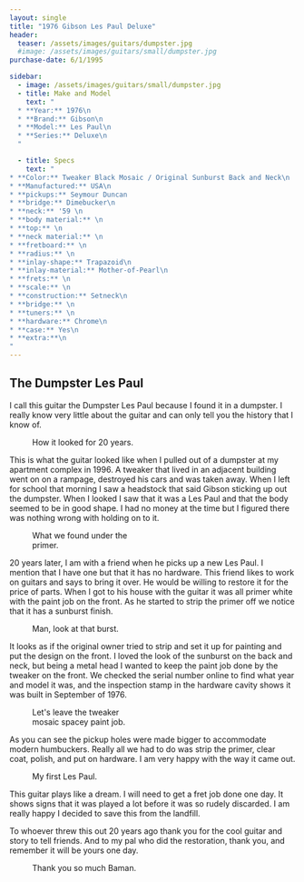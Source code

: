 ```yaml
---
layout: single
title: "1976 Gibson Les Paul Deluxe"
header:
  teaser: /assets/images/guitars/dumpster.jpg
  #image: /assets/images/guitars/small/dumpster.jpg
purchase-date: 6/1/1995

sidebar:
  - image: /assets/images/guitars/small/dumpster.jpg
  - title: Make and Model
    text: "
  * **Year:** 1976\n
  * **Brand:** Gibson\n
  * **Model:** Les Paul\n
  * **Series:** Deluxe\n
  "

  - title: Specs
    text: "
* **Color:** Tweaker Black Mosaic / Original Sunburst Back and Neck\n
* **Manufactured:** USA\n
* **pickups:** Seymour Duncan
* **bridge:** Dimebucker\n
* **neck:** '59 \n
* **body material:** \n
* **top:** \n
* **neck material:** \n
* **fretboard:** \n
* **radius:** \n
* **inlay-shape:** Trapazoid\n
* **inlay-material:** Mother-of-Pearl\n
* **frets:** \n
* **scale:** \n
* **construction:** Setneck\n
* **bridge:** \n
* **tuners:** \n
* **hardware:** Chrome\n
* **case:** Yes\n
* **extra:**\n
"
---
```


## The Dumpster Les Paul ##

<!-- ![image-right]({{ site.url }}{{ site.baseurl }}/assets/images/guitars/dumpster/1.jpg){: .align-right} -->

I call this guitar the Dumpster Les Paul because I found it in a dumpster. I really know very little about the guitar and can only tell you the history that I know of.

<figure style="width: 200px" class="align-right">
  <a href="{{ site.url }}{{ site.baseurl }}/assets/images/guitars/dumpster/1.jpg"><img src="{{ site.url }}{{ site.baseurl }}/assets/images/guitars/dumpster/1.jpg" alt=""></a>
  <figcaption>How it looked for 20 years.</figcaption>
</figure>

This is what the guitar looked like when I pulled out of a dumpster at my apartment complex in 1996. A tweaker that lived in an adjacent building went on on a rampage, destroyed his cars and was taken away. When I left for school that morning I saw a headstock that said Gibson sticking up out the dumpster. When I looked I saw that it was a Les Paul and that the body seemed to be in good shape. I had no money at the time but I figured there was nothing wrong with holding on to it.

<figure style="width: 200px" class="align-left">
  <a href="{{ site.url }}{{ site.baseurl }}/assets/images/guitars/dumpster/2.jpg"><img src="{{ site.url }}{{ site.baseurl }}/assets/images/guitars/dumpster/2.jpg" alt=""></a>
  <figcaption>What we found under the primer.</figcaption>
</figure>

20 years later, I am with a friend when he picks up a new Les Paul. I mention that I have one but that it has no hardware. This friend likes to work on guitars and says to bring it over. He would be willing to restore it for the price of parts. When I got to his house with the guitar it was all primer white with the paint job on the front. As he started to strip the primer off we notice that it has a sunburst finish.

<figure style="width: 200px" class="align-right">
  <a href="{{ site.url }}{{ site.baseurl }}/assets/images/guitars/dumpster/3.jpg"><img src="{{ site.url }}{{ site.baseurl }}/assets/images/guitars/dumpster/3.jpg" alt=""></a>
  <figcaption>Man, look at that burst.</figcaption>
</figure>

It looks as if the original owner tried to  strip and set it up for painting and put the design on the front. I loved the look of the sunburst on the back and neck, but being a metal head I wanted to keep the paint job done by the tweaker on the front. We checked the serial number online to find what year and model it was, and the inspection stamp in the hardware cavity shows it was built in September of 1976.

<figure style="width: 200px" class="align-left">
  <a href="{{ site.url }}{{ site.baseurl }}/assets/images/guitars/dumpster/4.jpg"><img src="{{ site.url }}{{ site.baseurl }}/assets/images/guitars/dumpster/4.jpg" alt=""></a>
  <figcaption>Let's leave the tweaker mosaic spacey paint job.</figcaption>
</figure>

As you can see the pickup holes were made bigger to accommodate modern humbuckers. Really all we had to do was strip the primer, clear coat, polish, and put on hardware. I am very happy with the way it came out.

<figure style="width: 250px" class="align-right">
  <a href="{{ site.url }}{{ site.baseurl }}/assets/images/guitars/dumpster/5.jpg"><img src="{{ site.url }}{{ site.baseurl }}/assets/images/guitars/dumpster/5.jpg" alt=""></a>
  <figcaption>My first Les Paul.</figcaption>
</figure>

This guitar plays like a dream. I will need to get a fret job done one day. It shows signs that it was played a lot before it was so rudely discarded. I am really happy I decided to save this from the landfill.

To whoever threw this out 20 years ago thank you for the cool guitar and story to tell friends. And to my pal who did the restoration, thank you, and remember it will be yours one day.

<figure class="align-center">
  <a href="{{ site.url }}{{ site.baseurl }}/assets/images/guitars/dumpster/6.jpg"><img src="{{ site.url }}{{ site.baseurl }}/assets/images/guitars/dumpster/6.jpg" alt=""></a>
  <figcaption>Thank you so much Baman.</figcaption>
</figure>
